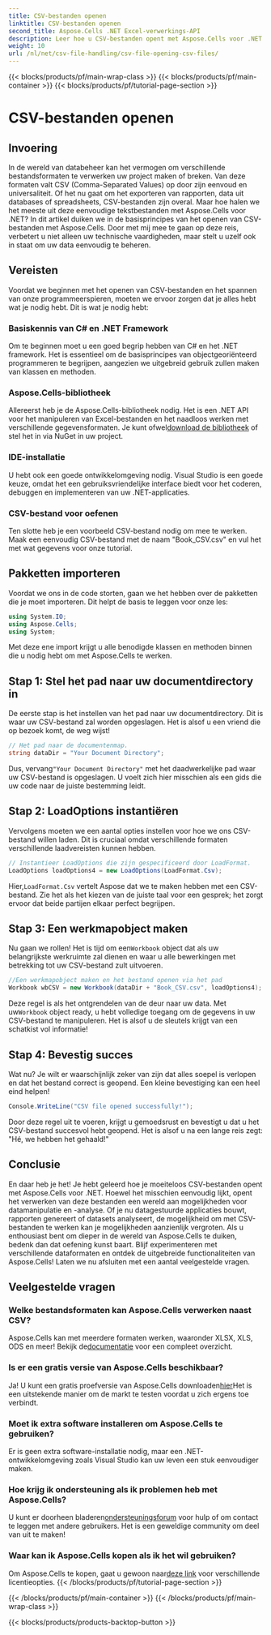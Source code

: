 ```yaml
---
title: CSV-bestanden openen
linktitle: CSV-bestanden openen
second_title: Aspose.Cells .NET Excel-verwerkings-API
description: Leer hoe u CSV-bestanden opent met Aspose.Cells voor .NET met onze uitgebreide, stapsgewijze handleiding. Master data manipulatie.
weight: 10
url: /nl/net/csv-file-handling/csv-file-opening-csv-files/
---
```


{{< blocks/products/pf/main-wrap-class >}}
{{< blocks/products/pf/main-container >}}
{{< blocks/products/pf/tutorial-page-section >}}

# CSV-bestanden openen

## Invoering
In de wereld van databeheer kan het vermogen om verschillende bestandsformaten te verwerken uw project maken of breken. Van deze formaten valt CSV (Comma-Separated Values) op door zijn eenvoud en universaliteit. Of het nu gaat om het exporteren van rapporten, data uit databases of spreadsheets, CSV-bestanden zijn overal. Maar hoe halen we het meeste uit deze eenvoudige tekstbestanden met Aspose.Cells voor .NET? In dit artikel duiken we in de basisprincipes van het openen van CSV-bestanden met Aspose.Cells. Door met mij mee te gaan op deze reis, verbetert u niet alleen uw technische vaardigheden, maar stelt u uzelf ook in staat om uw data eenvoudig te beheren. 
## Vereisten
Voordat we beginnen met het openen van CSV-bestanden en het spannen van onze programmeerspieren, moeten we ervoor zorgen dat je alles hebt wat je nodig hebt. Dit is wat je nodig hebt:
### Basiskennis van C# en .NET Framework
Om te beginnen moet u een goed begrip hebben van C# en het .NET framework. Het is essentieel om de basisprincipes van objectgeoriënteerd programmeren te begrijpen, aangezien we uitgebreid gebruik zullen maken van klassen en methoden.
### Aspose.Cells-bibliotheek
Allereerst heb je de Aspose.Cells-bibliotheek nodig. Het is een .NET API voor het manipuleren van Excel-bestanden en het naadloos werken met verschillende gegevensformaten. Je kunt ofwel[download de bibliotheek](https://releases.aspose.com/cells/net/) of stel het in via NuGet in uw project.
### IDE-installatie
U hebt ook een goede ontwikkelomgeving nodig. Visual Studio is een goede keuze, omdat het een gebruiksvriendelijke interface biedt voor het coderen, debuggen en implementeren van uw .NET-applicaties.
### CSV-bestand voor oefenen
Ten slotte heb je een voorbeeld CSV-bestand nodig om mee te werken. Maak een eenvoudig CSV-bestand met de naam "Book_CSV.csv" en vul het met wat gegevens voor onze tutorial.
## Pakketten importeren
Voordat we ons in de code storten, gaan we het hebben over de pakketten die je moet importeren. Dit helpt de basis te leggen voor onze les:
```csharp
using System.IO;
using Aspose.Cells;
using System;
```
Met deze ene import krijgt u alle benodigde klassen en methoden binnen die u nodig hebt om met Aspose.Cells te werken.
## Stap 1: Stel het pad naar uw documentdirectory in
De eerste stap is het instellen van het pad naar uw documentdirectory. Dit is waar uw CSV-bestand zal worden opgeslagen. Het is alsof u een vriend die op bezoek komt, de weg wijst!
```csharp
// Het pad naar de documentenmap.
string dataDir = "Your Document Directory";
```
 Dus, vervang`"Your Document Directory"` met het daadwerkelijke pad waar uw CSV-bestand is opgeslagen. U voelt zich hier misschien als een gids die uw code naar de juiste bestemming leidt.
## Stap 2: LoadOptions instantiëren
Vervolgens moeten we een aantal opties instellen voor hoe we ons CSV-bestand willen laden. Dit is cruciaal omdat verschillende formaten verschillende laadvereisten kunnen hebben. 
```csharp
// Instantieer LoadOptions die zijn gespecificeerd door LoadFormat.
LoadOptions loadOptions4 = new LoadOptions(LoadFormat.Csv);
```
 Hier,`LoadFormat.Csv` vertelt Aspose dat we te maken hebben met een CSV-bestand. Zie het als het kiezen van de juiste taal voor een gesprek; het zorgt ervoor dat beide partijen elkaar perfect begrijpen.
## Stap 3: Een werkmapobject maken
 Nu gaan we rollen! Het is tijd om een`Workbook` object dat als uw belangrijkste werkruimte zal dienen en waar u alle bewerkingen met betrekking tot uw CSV-bestand zult uitvoeren.
```csharp
//Een werkmapobject maken en het bestand openen via het pad
Workbook wbCSV = new Workbook(dataDir + "Book_CSV.csv", loadOptions4);
```
 Deze regel is als het ontgrendelen van de deur naar uw data. Met uw`Workbook` object ready, u hebt volledige toegang om de gegevens in uw CSV-bestand te manipuleren. Het is alsof u de sleutels krijgt van een schatkist vol informatie!
## Stap 4: Bevestig succes
Wat nu? Je wilt er waarschijnlijk zeker van zijn dat alles soepel is verlopen en dat het bestand correct is geopend. Een kleine bevestiging kan een heel eind helpen!
```csharp
Console.WriteLine("CSV file opened successfully!");
```
Door deze regel uit te voeren, krijgt u gemoedsrust en bevestigt u dat u het CSV-bestand succesvol hebt geopend. Het is alsof u na een lange reis zegt: "Hé, we hebben het gehaald!"
## Conclusie
En daar heb je het! Je hebt geleerd hoe je moeiteloos CSV-bestanden opent met Aspose.Cells voor .NET. Hoewel het misschien eenvoudig lijkt, opent het verwerken van deze bestanden een wereld aan mogelijkheden voor datamanipulatie en -analyse. Of je nu datagestuurde applicaties bouwt, rapporten genereert of datasets analyseert, de mogelijkheid om met CSV-bestanden te werken kan je mogelijkheden aanzienlijk vergroten. 
Als u enthousiast bent om dieper in de wereld van Aspose.Cells te duiken, bedenk dan dat oefening kunst baart. Blijf experimenteren met verschillende dataformaten en ontdek de uitgebreide functionaliteiten van Aspose.Cells! Laten we nu afsluiten met een aantal veelgestelde vragen.
## Veelgestelde vragen
### Welke bestandsformaten kan Aspose.Cells verwerken naast CSV?
 Aspose.Cells kan met meerdere formaten werken, waaronder XLSX, XLS, ODS en meer! Bekijk de[documentatie](https://reference.aspose.com/cells/net/) voor een compleet overzicht.
### Is er een gratis versie van Aspose.Cells beschikbaar?
 Ja! U kunt een gratis proefversie van Aspose.Cells downloaden[hier](https://releases.aspose.com/)Het is een uitstekende manier om de markt te testen voordat u zich ergens toe verbindt.
### Moet ik extra software installeren om Aspose.Cells te gebruiken?
Er is geen extra software-installatie nodig, maar een .NET-ontwikkelomgeving zoals Visual Studio kan uw leven een stuk eenvoudiger maken.
### Hoe krijg ik ondersteuning als ik problemen heb met Aspose.Cells?
 U kunt er doorheen bladeren[ondersteuningsforum](https://forum.aspose.com/c/cells/9) voor hulp of om contact te leggen met andere gebruikers. Het is een geweldige community om deel van uit te maken!
### Waar kan ik Aspose.Cells kopen als ik het wil gebruiken?
 Om Aspose.Cells te kopen, gaat u gewoon naar[deze link](https://purchase.aspose.com/buy) voor verschillende licentieopties.
{{< /blocks/products/pf/tutorial-page-section >}}

{{< /blocks/products/pf/main-container >}}
{{< /blocks/products/pf/main-wrap-class >}}

{{< blocks/products/products-backtop-button >}}
